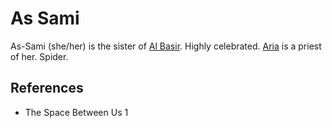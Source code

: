 # As Sami
As-Sami (she/her) is the sister of [Al Basir](Religion/Al%20Basir.md). Highly celebrated. [Aria](Person/Aria.md) is a priest of her. Spider.

## References
- The Space Between Us 1

